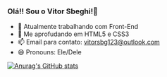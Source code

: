 ### Olá!! Sou o Vitor Sbeghi!👋

- 🔭 Atualmente trabalhando com Front-End
- 🌱 Me aprofudando em HTML5 e CSS3
- 📫 Email para contato: vitorsbg123@outlook.com
- 😄 Pronouns: Ele/Dele

[![Anurag's GitHub stats](https://github-readme-stats.vercel.app/apiSbgVit0ranuraghazra)](https://github.com/anuraghazra/github-readme-stats)
